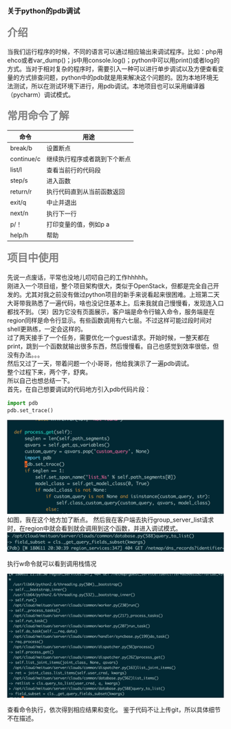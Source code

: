 ### 关于python的pdb调试
#### <font color=gray size=5> 介绍</font> 
当我们运行程序的时候，不同的语言可以通过相应输出来调试程序。比如：php用ehco或者var_dump()；js中用console.log()；python中可以用print()或者log的方式。当对于相对复杂的程序时，需要引入一种可以进行单步调试以及方便查看变量的方式排查问题，python中的pdb就是用来解决这个问题的。因为本地环境无法测试，所以在测试环境下进行，用pdb调试。本地项目也可以采用编译器（pycharm）调试模式。
#### <font color=gray size=5>常用命令了解</font>

命令|  用途
---|---
break/b | 设置断点
continue/c | 继续执行程序或者跳到下个断点
list/l | 查看当前行的代码段
step/s | 进入函数
return/r | 执行代码直到从当前函数返回
exit/q | 中止并退出
next/n | 执行下一行
p/！ | 打印变量的值，例如p a
help/h | 帮助
#### <font color=gray size=5>项目中使用</font>
先说一点废话，平常也没地儿叨叨自己的工作hhhhh。</br>
刚进入一个项目组，整个项目架构很大，类似于OpenStack，但都是完全自己开发的。尤其对我之前没有做过python项目的新手来说看起来很困难。上班第二天大哥带我熟悉了一遍代码，啥也没记住基本上。后来我就自己慢慢看，发现连入口都找不到。（哭）因为它没有页面展示，客户端是命令行输入命令，服务端是在region同样是命令行显示。有些函数调用有六七层。不过这样可能过段时间对shell更熟练，一定会这样的。</br>
过了两天接手了一个任务，需要优化一个guest请求。开始时候，一整天都在print，跳到一个函数就输出很多东西，然后慢慢看。自己也感觉到效率很低，但没有办法。。。</br>
然后又过了一天，带着问题一个小哥哥，他给我演示了一遍pdb调试。</br>
整个过程下来，两个字，舒爽。</br>
所以自己也想总结一下。</br>
首先，在自己想要调试的代码地方引入pdb代码片段：
```python
import pdb
pdb.set_trace()
```
![image](https://github.com/HaleyMaa/python-study/blob/master/1.png?raw=true)
如图，我在这个地方加了断点。
然后我在客户端去执行group_server_list请求时，在region中就会看到就会调用到这个函数，并进入调试模式。
![image](https://github.com/HaleyMaa/python-study/blob/master/2.png?raw=true)

执行w命令就可以看到调用栈情况

![image](https://github.com/HaleyMaa/python-study/blob/master/3.png?raw=true)

查看命令执行，依次得到相应结果和变化。
鉴于代码不让上传git，所以具体细节不在描述。
